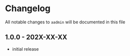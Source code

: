 # Changelog

All notable changes to `aadmin` will be documented in this file

## 1.0.0 - 202X-XX-XX

- initial release
